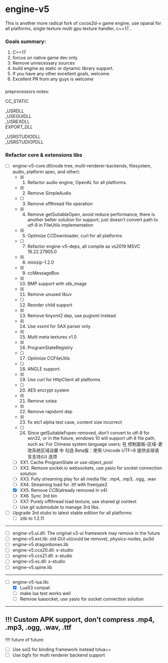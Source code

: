 # engine-v5
This is another more radical fork of cocos2d-x game engine, use opanal for all platforms, single texture multi gpu texture handler, c++17...


### Goals summary:
1. C++17
2. forcus on native game dev only
3. Remove unnecessary sources
4. build engine as static or dynamic library support.
5. If you have any other excellent goals, welcome
6. Excellent PR from any guys is welcome

### 
preprocessors notes: 

CC_STATIC  
  
_USRDLL  
_USEGUIDLL  
_USREXDLL  
_EXPORT_DLL_  
  
_USRSTUDIODLL  
_USRSTUDIOPDLL  
  
### Refactor core & extensions libs
- [ ] engine-v5-core.dll(node tree, multi-renderer-backends, filesystem, audio, platform spec, and other):
  - [x] 1. Refactor audio engine, OpenAL for all platforms.
  - [x] 2. Remove SimpleAudio
  - [ ] 3. Remove offthread file operation
  - [x] 4. Remove getSutiableOpen, avoid reduce performance, there is another better solution for support, just doesn't convert path to utf-8 in FileUtils implementation
  - [x] 5. Optimize CCDownloader, curl for all platforms
  - [ ] 7. Refactor engine-v5-deps, all compile as vs2019 MSVC 19.22.27905.0
  - [x] 8. minizip-1.2.0
  - [x] 9. ccMessageBox
  - [x] 10. BMP support with stb_image
  - [x] 11. Remove unused libuv
  - [ ] 12. Reorder child support
  - [x] 13. Remove tinyxml2 dep, use pugixml instead
  - [x] 14. Use xsxml for SAX parser only
  - [x] 15. Multi meta textures v1.0
  - [x] 16. ProgramStateRegistry
  - [ ] 17. Optimize CCFileUtils
  - [ ] 18. ANGLE support.
  - [x] 19. Use curl for HttpClient all platforms
  - [ ]  20. AES encrypt system
  - [x] 21. Remove xxtea
  - [x] 22. Remove rapidxml dep
  - [x] 23. fix etc1 alpha test case, content size incorrect
  - [ ] 24. Since getSuitableFopen removed, don't convert to utf-8 for win32, or in the future, windows 10 will support utf-8 file path, such as: For Chinese system language users:
在 控制面板-区域-更改系统区域设置 中
勾选 Beta版：使用 Unicode UTF=8 提供全球语言支持(U) 选项
  - [ ] XX1. Cache ProgramState or use object_pool
  - [ ] XX2. Remove socket.io websockets, use yasio for socket connection solution
  - [ ] XX3. Fully streaming play for all media file: .mp4, .mp3, .ogg, .wav
  - [ ] XX4. Streaming load for .ttf with freetype2
  - [x] XX5. Remove CCB(already removed in v4)
  - [ ] XX6. Sync 3rd bin
  - [ ] XX7. Purely offthread load texture, use shared gl context
  - [ ] Use git submodule to manage 3rd libs.  
  
- [ ] Upgrade 3rd stubs to latest stable edition for all platforms
  - [ ] zlib to 1.2.11  
  
--------------------------------------------------------------------------    
- [ ] engine-v5.ui.dll: The original v3-ui framework may remove in the future
- [ ] engine-v5.ext.lib: old GUI ui(could be remove), physics-nodes, pu3d
- [ ] engine-v5.dragonbones.lib
- [ ] engine-v5.ccs20.dll: x-studio
- [ ] engine-v5.ccs21.dll: x-studio
- [ ] engine-v5.xs.dll: x-studio
- [ ] engine-v5.spine.lib  
----------------------------------------------------------------------------  
- [ ] engine-v5-lua.lib:
  - [x] Lua53 compat
  - [ ] make lua test works well
  - [ ] Remvoe luasocket, use yasio for socket connection solution
---------------------------------------------------------------------------  
!!! Custom APK support, don't compress .mp4, .mp3, .ogg, .wav, .ttf
---------------------------------------------------------------------------  
!!!! future of future:
   - [ ] Use sol2 for binding framework instead tolua++
   - [ ] Use bgfx for multi renderer backend support
